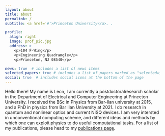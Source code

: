 ```yaml
---
layout: about
title: about
permalink: /
subtitle: <a href='#'>Princeton University</a>. .

profile:
  align: right
  image: prof_pic.jpg
  address: >
    <p>104 F-Wing</p>
    <p>Engineering Quadrangle</p>
    <p>Princeton, NJ 08540</p>

news: true  # includes a list of news items
selected_papers: true # includes a list of papers marked as "selected={true}"
social: true  # includes social icons at the bottom of the page
---
```


Hello there! My name is Leon, I am  currently a postdoctoralresearch scholar in the Department of Electrical and Computer Engineering at Princeton University. I received the BSc in Physics from Bar-Ilan university at 2015, and a PhD in physics from Bar Ilan University at 2021.
I do research in quantum and nonlinear optics and current NISQ devices. I am very intersted in unconventional computing scheme, and different ideas and methods by which one can exploit physics to do useful computational tasks.
For a list of my publications, please head to my [publications page](/publications/).

